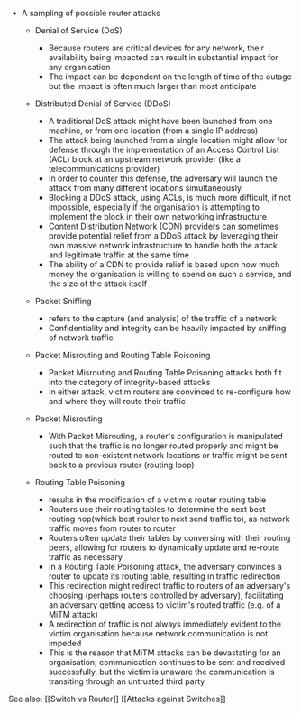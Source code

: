 - A sampling of possible router attacks
	- Denial of Service (DoS)
		- Because routers are critical devices for any network, their availability being impacted can result in substantial impact for any organisation
		- The impact can be dependent on the length of time of the outage but the impact is often much larger than most anticipate
		  
	- Distributed Denial of Service (DDoS)
		- A traditional DoS attack might have been launched from one machine, or from one location (from a single IP address)
		- The attack being launched from a single location might allow for defense through the implementation of an Access Control List (ACL) block at an upstream network provider (like a telecommunications provider)
		- In order to counter this defense, the adversary will launch the attack from many different locations simultaneously
		- Blocking a DDoS attack, using ACLs, is much more difficult, if not impossible, especially if the organisation is attempting to implement the block in their own networking infrastructure
		- Content Distribution Network (CDN) providers can sometimes provide potential relief from a DDoS attack by leveraging their own massive network infrastructure to handle both the attack and legitimate traffic at the same time
		- The ability of a CDN to provide relief is based upon how much money the organisation is willing to spend on such a service, and the size of the attack itself
		  
	- Packet Sniffing 
		- refers to the capture (and analysis) of the traffic of a network 
		- Confidentiality and integrity can be heavily impacted by sniffing of network traffic
		  
	- Packet Misrouting and Routing Table Poisoning
		- Packet Misrouting and Routing Table Poisoning attacks both fit into the category of integrity-based attacks
		- In either attack, victim routers are convinced to re-configure how and where they will route their traffic
		  
	- Packet Misrouting
		- With Packet Misrouting, a router's configuration is manipulated such that the traffic is no longer routed properly and might be routed to non-existent network locations or traffic might be sent back to a previous router (routing loop)
		  
	- Routing Table Poisoning
		- results in the modification of a victim's router routing table
		- Routers use their routing tables to determine the next best routing hop(which best router to next send traffic to), as network traffic moves from router to router
		- Routers often update their tables by conversing with their routing peers, allowing for routers to dynamically update and re-route traffic as necessary
		- In a Routing Table Poisoning attack, the adversary convinces a router to update its routing table, resulting in traffic redirection
		- This redirection might redirect traffic to routers of an adversary's choosing (perhaps routers controlled by adversary), facilitating an adversary getting access to victim's routed traffic (e.g. of a MiTM attack)
		- A redirection of traffic is not always immediately evident to the victim organisation because network communication is not impeded
		- This is the reason that MiTM attacks can be devastating for an organisation; communication continues to be sent and received successfully, but the victim is unaware the communication is transiting through an untrusted third party 

See also: 
[[Switch vs Router]]
[[Attacks against Switches]]